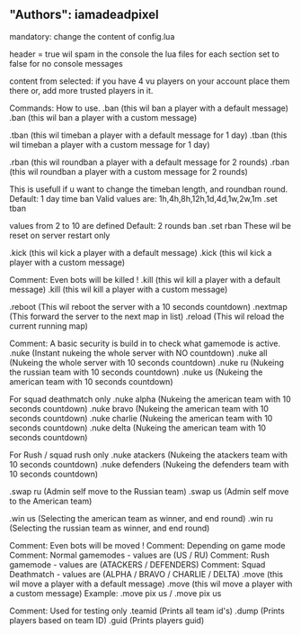 ## "Authors": iamadeadpixel

mandatory:
change the content of config.lua

header = true
wil spam in the console the lua files for each section
set to false for no console messages

content from selected:
if you have 4 vu players on your account
place them there
or, add more trusted players in it.

Commands:
How to use.
.ban <part of name> (this wil ban a player with a default message)
.ban <part of name> <message> (this wil ban a player with a custom message)

.tban <part of name> (this wil timeban a player with a default message for 1 day)
.tban <part of name> <message> (this wil timeban a player with a custom message for 1 day)

.rban <part of name> (this wil roundban a player with a default message for 2 rounds)
.rban <part of name> <message> (this wil roundban a player with a custom message for 2 rounds)


This is usefull if u want to change the timeban length, and roundban round.
Default: 1 day time ban
Valid values are: 1h,4h,8h,12h,1d,4d,1w,2w,1m
.set tban <value>

values from 2 to 10 are defined
Default: 2 rounds ban
.set rban <value>
These wil be reset on server restart only


.kick <part of name> (this wil kick a player with a default message)
.kick <part of name> <message> (this wil kick a player with a custom message)

Comment: Even bots will be killed !
.kill <part of name> (this wil kill a player with a default message)
.kill <part of name> <message> (this wil kill a player with a custom message)


.reboot (This wil reboot the server with a 10 seconds countdown)
.nextmap (This forward the server to the next map in list)
.reload (This wil reload the current running map)


Comment: A basic security is build in to check what gamemode is active.
.nuke (Instant nukeing the whole server with NO countdown)
.nuke all (Nukeing the whole server with 10 seconds countdown)
.nuke ru (Nukeing the russian team with 10 seconds countdown)
.nuke us (Nukeing the american team with 10 seconds countdown)


For squad deathmatch only
.nuke alpha (Nukeing the american team with 10 seconds countdown)
.nuke bravo (Nukeing the american team with 10 seconds countdown)
.nuke charlie (Nukeing the american team with 10 seconds countdown)
.nuke delta (Nukeing the american team with 10 seconds countdown)


For Rush / squad rush only
.nuke atackers (Nukeing the atackers team with 10 seconds countdown)
.nuke defenders (Nukeing the defenders team with 10 seconds countdown)


.swap ru (Admin self move to the Russian team)
.swap us (Admin self move to the American team)


.win us (Selecting the american team as winner, and end round)
.win ru (Selecting the russian team as winner, and end round)


Comment: Even bots will be moved !
Comment: Depending on game mode
Comment: Normal gamemodes - values are (US / RU)
Comment: Rush gamemode - values are (ATACKERS / DEFENDERS)
Comment: Squad Deathmatch - values are (ALPHA / BRAVO / CHARLIE / DELTA)
.move <part of name> <team value> (this wil move a player with a default message)
.move <part of name> <team value> <message> (this wil move a player with a custom message)
Example: .move pix us / .move pix us <your message here>




Comment: Used for testing only
.teamid (Prints all team id's)
.dump (Prints players based on team ID)
.guid (Prints players guid)

